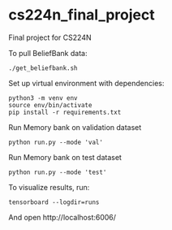 # cs224n_final_project
Final project for CS224N

To pull BeliefBank data:
```
./get_beliefbank.sh
```

Set up virtual environment with dependencies:

```
python3 -m venv env
source env/bin/activate
pip install -r requirements.txt
```

Run Memory bank on validation dataset
```
python run.py --mode 'val'
```

Run Memory bank on test dataset
```
python run.py --mode 'test'
```

To visualize results, run:
```
tensorboard --logdir=runs
```
And open http://localhost:6006/

